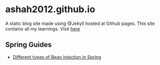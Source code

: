 # ashah2012.github.io


A static blog site made using @Jekyll hosted at Github pages. 
This site contains all my learnings. 
Visit [here](http://abhishek-shah.org)

## Spring Guides 
* [Different types of Bean Injection in Spring](http://abhishek-shah.org/java/spring/Spring-Dependency-injection.html)
